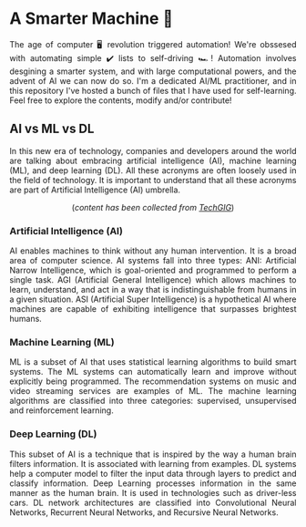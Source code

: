 # A Smarter Machine 🤖

<p align = "justify">The age of computer 🖥️ revolution triggered automation! We're obssesed with automating simple ✔️ lists to self-driving 🏎️! Automation involves desgining a smarter system, and with large computational powers, and the advent of AI we can now do so. I'm a dedicated AI/ML practitioner, and in this repository I've hosted a bunch of files that I have used for self-learning. Feel free to explore the contents, modify and/or contribute!</p>

## AI vs ML vs DL

<p align = "justify">In this new era of technology, companies and developers around the world are talking about embracing artificial intelligence (AI), machine learning (ML), and deep learning (DL). All these acronyms are often loosely used in the field of technology. It is important to understand that all these acronyms are part of Artificial Intelligence (AI) umbrella.</p>

<p align = "center">(<i>content has been collected from <a href = "https://content.techgig.com/technology/understanding-the-difference-between-ai-ml-and-dl/articleshow/75493798.cms">TechGIG</a></i>)</p>

### Artificial Intelligence (AI)

<p align = "justify">AI enables machines to think without any human intervention. It is a broad area of computer science. AI systems fall into three types: ANI: Artificial Narrow Intelligence, which is goal-oriented and programmed to perform a single task. AGI (Artificial General Intelligence) which allows machines to learn, understand, and act in a way that is indistinguishable from humans in a given situation. ASI (Artificial Super Intelligence) is a hypothetical AI where machines are capable of exhibiting intelligence that surpasses brightest humans.</p>

### Machine Learning (ML)

<p align = "justify">ML is a subset of AI that uses statistical learning algorithms to build smart systems. The ML systems can automatically learn and improve without explicitly being programmed. The recommendation systems on music and video streaming services are examples of ML. The machine learning algorithms are classified into three categories: supervised, unsupervised and reinforcement learning.</p>

### Deep Learning (DL)

<p align = "justify">This subset of AI is a technique that is inspired by the way a human brain filters information. It is associated with learning from examples. DL systems help a computer model to filter the input data through layers to predict and classify information. Deep Learning processes information in the same manner as the human brain. It is used in technologies such as driver-less cars. DL network architectures are classified into Convolutional Neural Networks, Recurrent Neural Networks, and Recursive Neural Networks.</p>
